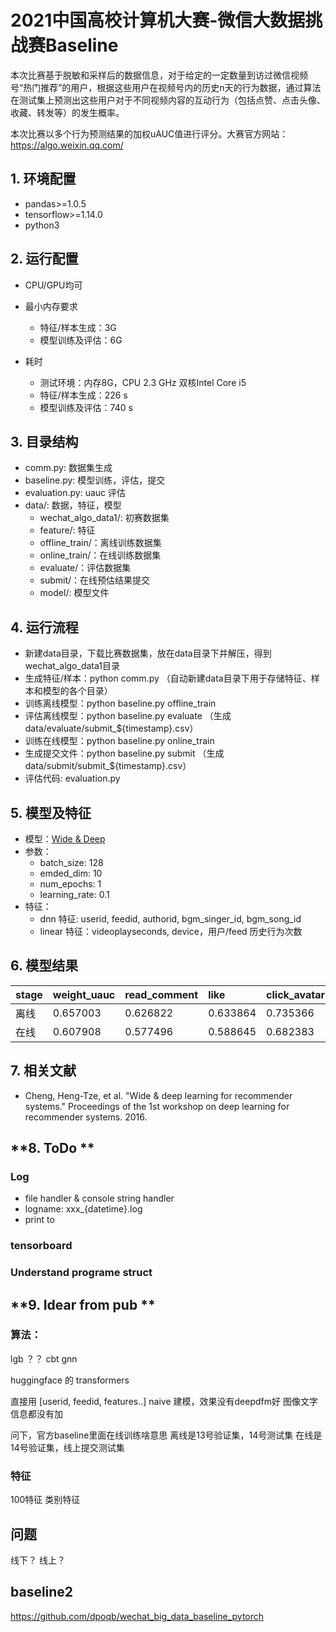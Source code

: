 # **2021中国高校计算机大赛-微信大数据挑战赛Baseline**

本次比赛基于脱敏和采样后的数据信息，对于给定的一定数量到访过微信视频号“热门推荐”的用户，根据这些用户在视频号内的历史n天的行为数据，通过算法在测试集上预测出这些用户对于不同视频内容的互动行为（包括点赞、点击头像、收藏、转发等）的发生概率。 

本次比赛以多个行为预测结果的加权uAUC值进行评分。大赛官方网站：https://algo.weixin.qq.com/

## **1. 环境配置**

- pandas>=1.0.5
- tensorflow>=1.14.0
- python3

## **2. 运行配置**

- CPU/GPU均可
- 最小内存要求
    - 特征/样本生成：3G
    - 模型训练及评估：6G

- 耗时
    - 测试环境：内存8G，CPU 2.3 GHz 双核Intel Core i5
    - 特征/样本生成：226 s
    - 模型训练及评估：740 s 
    
## **3. 目录结构**

- comm.py: 数据集生成
- baseline.py: 模型训练，评估，提交
- evaluation.py: uauc 评估
- data/: 数据，特征，模型
    - wechat_algo_data1/: 初赛数据集
    - feature/: 特征
    - offline_train/：离线训练数据集
    - online_train/：在线训练数据集
    - evaluate/：评估数据集
    - submit/：在线预估结果提交
    - model/: 模型文件

## **4. 运行流程**
- 新建data目录，下载比赛数据集，放在data目录下并解压，得到wechat_algo_data1目录
- 生成特征/样本：python comm.py （自动新建data目录下用于存储特征、样本和模型的各个目录）
- 训练离线模型：python baseline.py offline_train 
- 评估离线模型：python baseline.py evaluate  （生成data/evaluate/submit_${timestamp}.csv）
- 训练在线模型：python baseline.py online_train 
- 生成提交文件：python baseline.py submit  （生成data/submit/submit_${timestamp}.csv）
- 评估代码: evaluation.py

## **5. 模型及特征**
- 模型：[Wide & Deep](https://dl.acm.org/doi/pdf/10.1145/2988450.2988454)
- 参数：
    - batch_size: 128
    - emded_dim: 10
    - num_epochs: 1
    - learning_rate: 0.1
- 特征：
    - dnn 特征: userid, feedid, authorid, bgm_singer_id, bgm_song_id
    - linear 特征：videoplayseconds, device，用户/feed 历史行为次数
  
## **6. 模型结果**

|stage  |weight_uauc |read_comment|like|click_avatar|forward| 
|:---- |:----  |:----  |:----  |:----  |:----|
| 离线  | 0.657003 |0.626822 |0.633864  |0.735366 |0.690416 | 
| 在线  | 0.607908| 0.577496 |0.588645  |0.682383  |0.638398 | 
   
## **7. 相关文献**
* Cheng, Heng-Tze, et al. "Wide & deep learning for recommender systems." Proceedings of the 1st workshop on deep learning for recommender systems. 2016.

## **8. ToDo **
### Log
* file handler & console string handler
* logname: xxx_{datetime}.log
* print to 
### tensorboard

###  Understand programe struct

## **9. Idear from pub **

### 算法：
lgb ？？
cbt
gnn

huggingface 的 transformers

直接用 [userid, feedid, features..] naive 建模，效果没有deepdfm好
图像文字信息都没有加

问下，官方baseline里面在线训练啥意思
离线是13号验证集，14号测试集
在线是14号验证集，线上提交测试集


### 特征
100特征
类别特征

## 问题
线下？ 线上？



## baseline2
https://github.com/dpoqb/wechat_big_data_baseline_pytorch
